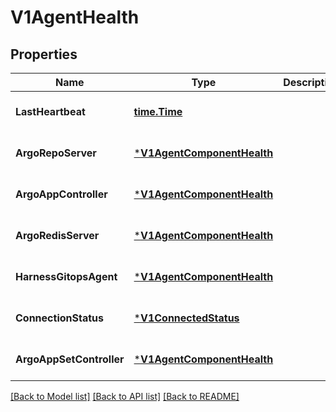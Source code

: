# V1AgentHealth

## Properties
Name | Type | Description | Notes
------------ | ------------- | ------------- | -------------
**LastHeartbeat** | [**time.Time**](time.Time.md) |  | [optional] [default to null]
**ArgoRepoServer** | [***V1AgentComponentHealth**](v1AgentComponentHealth.md) |  | [optional] [default to null]
**ArgoAppController** | [***V1AgentComponentHealth**](v1AgentComponentHealth.md) |  | [optional] [default to null]
**ArgoRedisServer** | [***V1AgentComponentHealth**](v1AgentComponentHealth.md) |  | [optional] [default to null]
**HarnessGitopsAgent** | [***V1AgentComponentHealth**](v1AgentComponentHealth.md) |  | [optional] [default to null]
**ConnectionStatus** | [***V1ConnectedStatus**](v1ConnectedStatus.md) |  | [optional] [default to null]
**ArgoAppSetController** | [***V1AgentComponentHealth**](v1AgentComponentHealth.md) |  | [optional] [default to null]

[[Back to Model list]](../README.md#documentation-for-models) [[Back to API list]](../README.md#documentation-for-api-endpoints) [[Back to README]](../README.md)

